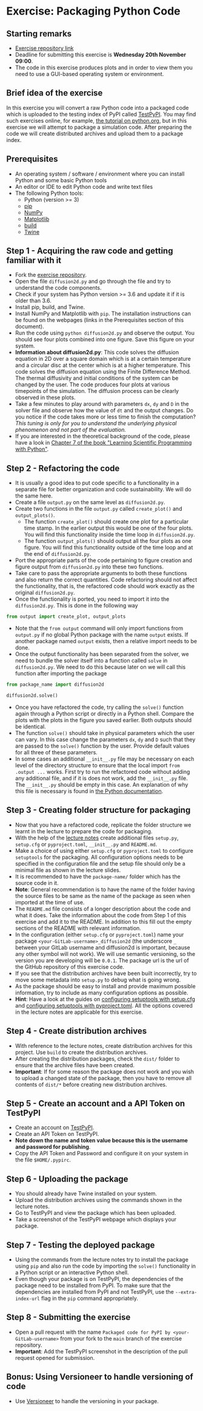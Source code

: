 # Exercise: Packaging Python Code

## Starting remarks

- [Exercise repository link](https://github.com/Simulation-Software-Engineering/diffusion2D)
- Deadline for submitting this exercise is **Wednesday 20th November 09:00**.
- The code in this exercise produces plots and in order to view them you need to use a GUI-based operating system or environment.

## Brief idea of the exercise

In this exercise you will convert a raw Python code into a packaged code which is uploaded to the testing index of PyPI called [TestPyPI](https://test.pypi.org/). You may find such exercises online, for example, [the tutorial on python.org](https://packaging.python.org/tutorials/packaging-projects/), but in this exercise we will attempt to package a simulation code. After preparing the code we will create distributed archives and upload them to a package index.

## Prerequisites

- An operating system / software / environment where you can install Python and some basic Python tools
- An editor or IDE to edit Python code and write text files
- The following Python tools:
    - Python (version >= 3)
    - [pip](https://pypi.org/project/pip/)
    - [NumPy](https://numpy.org/)
    - [Matplotlib](https://matplotlib.org/)
    - [build](https://pypa-build.readthedocs.io/en/latest/)
    - [Twine](https://twine.readthedocs.io/en/latest/)

## Step 1 - Acquiring the raw code and getting familiar with it

- Fork the [exercise repository](https://github.com/Simulation-Software-Engineering/diffusion2D).
- Open the file `diffusion2d.py` and go through the file and try to understand the code components.
- Check if your system has Python version >= 3.6 and update it if it is older than 3.6.
- Install pip, build, and Twine.
- Install NumPy and Matplotlib with `pip`. The installation instructions can be found on the webpages (links in the Prerequisites section of this document).
- Run the code using `python diffusion2d.py` and observe the output. You should see four plots combined into one figure. Save this figure on your system.
- **Information about diffusion2d.py**: This code solves the diffusion equation in 2D over a square domain which is at a certain temperature and a circular disc at the center which is at a higher temperature. This code solves the diffusion equation using the Finite Difference Method. The thermal diffusivity and initial conditions of the system can be changed by the user. The code produces four plots at various timepoints of the simulation. The diffusion process can be clearly observed in these plots.
- Take a few minutes to play around with parameters `dx`, `dy` and `D` in the solver file and observe how the value of `dt` and the output changes. Do you notice if the code takes more or less time to finish the computation? *This tuning is only for you to understand the underlying physical phenomenon and not part of the evaluation.*
- If you are interested in the theoretical background of the code, please have a look in [Chapter 7 of the book "Learning Scientific Programming with Python"](https://scipython.com/book/chapter-7-matplotlib/examples/the-two-dimensional-diffusion-equation/).

## Step 2 - Refactoring the code

- It is usually a good idea to put code specific to a functionality in a separate file for better organization and code sustainability. We will do the same here.
- Create a file `output.py` on the same level as `diffusion2d.py`.
- Create two functions in the file `output.py` called `create_plot()` and `output_plots()`.
    - The function `create_plot()` should create one plot for a particular time stamp. In the earlier output this would be one of the four plots. You will find this functionality inside the time loop in `diffusion2d.py`.
    - The function `output_plots()` should output all the four plots as one figure. You will find this functionality outside of the time loop and at the end of `diffusion2d.py`.
- Port the appropriate parts of the code pertaining to figure creation and figure output from `diffusion2d.py` into these two functions.
- Take care to pass the appropriate arguments to both these functions and also return the correct quantities. Code refactoring should not affect the functionality, that is, the refactored code should work exactly as the original `diffusion2d.py`.
- Once the functionality is ported, you need to import it into the `diffusion2d.py`. This is done in the following way

```python
from output import create_plot, output_plots
```

- Note that the `from output` command will only import functions from `output.py` if no global Python package with the name `output` exists. If another package named `output` exists, then a relative import needs to be done.
- Once the output functionality has been separated from the solver, we need to bundle the solver itself into a function called `solve` in `diffusion2d.py`. We need to do this because later on we will call this function after importing the package

```python
from package_name import diffusion2d

diffusion2d.solve()
```

- Once you have refactored the code, try calling the `solve()` function again through a Python script or directly in a Python shell. Compare the plots with the plots in the figure you saved earlier. Both outputs should be identical.
- The function `solve()` should take in physical parameters which the user can vary. In this case change the parameters `dx`, `dy` and `D` such that they are passed to the `solve()` function by the user. Provide default values for all three of these parameters.
- In some cases an additional `__init__.py` file may be necessary on each level of the directory structure to ensure that the local import `from .output ...` works. First try to run the refactored code without adding any additional file, and if it is does not work, add the `__init__.py` file. The `__init__.py` should be empty in this case. An explanation of why this file is necessary is found in [the Python documentation](https://docs.python.org/3/tutorial/modules.html#packages).

## Step 3 - Creating folder structure for packaging

- Now that you have a refactored code, replicate the folder structure we learnt in the lecture to prepare the code for packaging.
- With the help of the [lecture notes](https://github.com/Simulation-Software-Engineering/Lecture-Material/blob/main/03_building_and_packaging/pypi_slides.md) create additional files `setup.py`, `setup.cfg` or `pyproject.toml`, `__init__.py` and `README.md`.
- Make a choice of using either `setup.cfg` or `pyproject.toml` to configure `setuptools` for the packaging. All configuration options needs to be specified in the configuration file and the setup file should only be a minimal file as shown in the lecture slides.
- It is recommended to have the `package-name/` folder which has the source code in it.
- **Note**: General recommendation is to have the name of the folder having the source files to be same as the name of the package as seen when imported at the time of use.
- The `README.md` file consists of a longer description about the code and what it does. Take the information about the code from Step 1 of this exercise and add it to the README. In addition to this fill out the empty sections of the README with relevant information.
- In the configuration (either `setup.cfg` or `pyproject.toml`) name your package `<your-GitLab-username>_diffusion2d` (the underscore `_` between your GitLab username and diffusion2d is important, because any other symbol will not work). We will use semantic versioning, so the version you are developing will be `0.0.1`. The package url is the url of the GitHub repository of this exercise code.
- If you see that the distribution archives have been built incorrectly, try to move some metadata into `setup.py` to debug what is going wrong.
- As the package should be easy to install and provide maximum possible information, try to include as many configuration options as possible.
- **Hint**: Have a look at the guides on [configuring setuptools with setup.cfg](https://setuptools.pypa.io/en/latest/userguide/declarative_config.html) and [configuring setuptools with pyproject.toml](https://setuptools.pypa.io/en/latest/userguide/pyproject_config.html). All the options covered in the lecture notes are applicable for this exercise.

## Step 4 - Create distribution archives

- With reference to the lecture notes, create distribution archives for this project. Use `build` to create the distribution archives.
- After creating the distribution packages, check the `dist/` folder to ensure that the archive files have been created.
- **Important**: If for some reason the package does not work and you wish to upload a changed state of the package, then you have to remove all contents of `dist/*` before creating new distribution archives.

## Step 5 - Create an account and a API Token on TestPyPI

- Create an account on [TestPyPI](https://packaging.python.org/guides/using-testpypi/).
- Create an API Token on TestPyPI.
- **Note down the name and token value because this is the username and password for publishing**.
- Copy the API Token and Password and configure it on your system in the file `$HOME/.pypirc`.

## Step 6 - Uploading the package

- You should already have Twine installed on your system.
- Upload the distribution archives using the commands shown in the lecture notes.
- Go to TestPyPI and view the package which has been uploaded.
- Take a screenshot of the TestPyPI webpage which displays your package.

## Step 7 - Testing the deployed package

- Using the commands from the lecture notes try to install the package using `pip` and also run the code by importing the `solve()` functionality in a Python script or an interactive Python shell.
- Even though your package is on TestPyPI, the dependencies of the package need to be installed from PyPI. To make sure that the dependencies are installed from PyPI and not TestPyPI, use the `--extra-index-url` flag in the `pip` command appropriately.

## Step 8 - Submitting the exercise

- Open a pull request with the name `Packaged code for PyPI by <your-GitLab-username>` from your fork to the `main` branch of the exercise repository.
- **Important**: Add the TestPyPI screenshot in the description of the pull request opened for submission.

## Bonus: Using Versioneer to handle versioning of code

- Use [Versioneer](https://pypi.org/project/versioneer/) to handle the versioning in your package.
